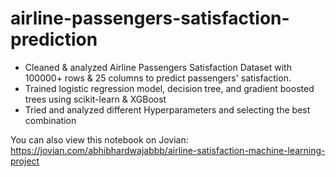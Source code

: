 # airline-passengers-satisfaction-prediction
* Cleaned &amp; analyzed Airline Passengers Satisfaction Dataset with 100000+ rows &amp; 25 columns to predict passengers' satisfaction.
* Trained logistic regression model, decision tree, and gradient boosted trees using scikit-learn &amp; XGBoost
* Tried and analyzed different Hyperparameters and selecting the best combination

You can also view this notebook on Jovian: https://jovian.com/abhibhardwajabbb/airline-satisfaction-machine-learning-project
